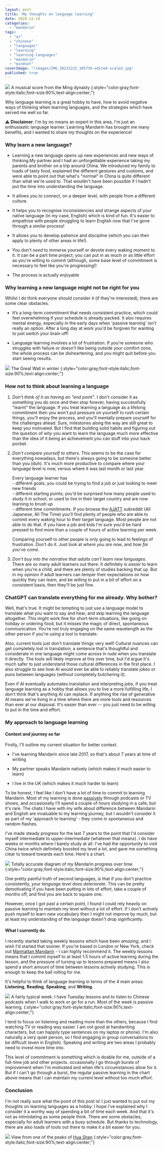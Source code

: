 ```yaml
---
layout: post
title: "My thoughts on language learning"
date: 2024-12-14
categories: 
  - "mandarin"
tags: 
  - "ai"
  - "chinese"
  - "languages"
  - "learning"
  - "learning-languages"
  - "mandarin"
  - "mindset"
coverImage: "/images/IMG_20231222_105730-edited-scaled.jpg"
published: true
---
```


![](/images/IMG_20231222_105730-edited-scaled.jpg)
A musical score from the Ming dynasty
{:style="color:gray;font-style:italic;font-size:90%;text-align:center;"}


Why language learning is a great hobby to have, how to avoid negative ways of thinking when learning languages, and the strategies which have served me well so far.

⚠️ **Disclaimer**: I'm by no means an expert in this area, I'm just an enthusiastic language learner. Learning Mandarin has brought me many benefits, and I wanted to share my thoughts on the experience!

### Why learn a new language?

- Learning a new language opens up new experiences and new ways of thinking.My partner and I had an unforgettable experience taking my parents and brother on a trip around China. We introduced my family to loads of tasty food, explained the different gestures and customs, and were able to point out that what's "normal" in China is quite different than what we're used to. That wouldn't have been possible if I hadn't put the time into understanding the language.

- It allows you to connect, on a deeper level, with people from a different culture.

- It helps you to recognise inconsistencies and strange aspects of your native language (in my case, English) which is kind of fun. It's easier to empathise with people struggling to learn English now that I've gone through a similar process!

- It allows you to develop patience and discipline (which you can then apply to plenty of other areas in life!).

- You don't _need_ to immerse yourself or devote every waking moment to it. It can be a part time project; you can put in as much or as little effort as you're willing to commit (although, some base level of commitment is necessary to feel like you're progressing!)

- The process is actually enjoyable

### Why learning a new language might not be right for you

Whilst I do think everyone should consider it (if they're interested), there are some clear obstacles.

- It’s a long-term commitment that needs consistent practice, which could feel overwhelming if your schedule is already packed. It also requires mental energy, especially in the early days when 'passive learning' isn't really an option. After a long day at work you'd be forgiven for wanting to just switch your brain off!

- Language learning involves a lot of frustration. If you're someone who struggles with failure or doesn't like being outside your comfort zone, the whole process can be disheartening, and you might quit before you start seeing results.

![](/images/IMG_20231224_105418-edited-scaled.jpg)
The Great Wall in winter
{:style="color:gray;font-style:italic;font-size:90%;text-align:center;"}

### How not to think about learning a language

1. _Don't think of it as having an "end point"_. I don't consider it as something you do once and then stop forever, having successfully "learnt" the language. If you treat learning a language as a lifelong commitment then you won't put pressure on yourself to rush certain things, you'll enjoy the process, and you'll mentally prepare yourself for the challenges ahead. Sure, milestones along the way are still great to keep you motivated. But I find that building solid habits and figuring out the question of _why_ you want to learn the language much more effective than the idea of it being an achievement you can stuff into your back pocket.  
    

3. _Don't compare yourself to others._ This seems to be the case for everything nowadays, but there's always going to be someone better than you (duh). It's much more productive to compare where your language level is now, versus where it was last month or last year.  
      
    Every language learner has  
    \- different goals; you could be trying to find a job or just looking to meet new friends  
    \- different starting points; you'd be surprised how many people used to study it in school, or used to live in their target country and are now learning to brush up  
    \- different time commitments. If you browse the [AJATT](https://www.reddit.com/r/ajatt/) subreddit (All Japanese, All The Time) you'll find plenty of people who are able to commit every waking hour to their target language. Most people are not able to do that. If you have a job and kids I'm sure you'd be hard pressed to find more than a couple of hours of active learning per week.  
      
    Comparing yourself to other people is only going to lead to feelings of frustration. Don't do it. Just look at _where you are now_, and _how far you've come_.  
    

5. _Don't buy into the narrative that adults can't learn new languages_. There are so many adult learners out there. It definitely is _easier_ to learn when you're a child, and there are plenty of studies backing that up. But in my opinion if adult learners can temper their expectations on how quickly they can learn, and be willing to put in a bit of effort on a consistent basis, then they'll be just fine.

### ChatGPT can translate everything for me already. Why bother?

Well, that's true. It might be tempting to just use a language model to translate what you want to say and hear, and skip learning the language altogether. This might work fine for short-term situations, like going on holiday or ordering food, but it misses the magic of direct, spontaneous communication. You’re not truly engaging on the same wavelength as the other person if you're using a tool to translate.

Also, current tools just don't translate things very well! Cultural nuances can get completely lost in translation; a sentence that's thoughtful and considerate in one language might come across in rude when you translate it directly. The tools will likely improve at this over time, but I'd argue it's much safer to just understand those cultural differences in the first place. I also struggle to see how AI would ever be able to reliably translate jokes or puns between languages (without completely butchering it).

Even if AI eventually automates translation and interpreting jobs, if you treat language learning as a hobby that allows you to live a more fulfilling life, I don't think that's anything AI can replace. If anything the rise of generative AI means we're living in a time where there are more tools and resources than ever at our disposal. It's easier than ever -- you just need to be willing to put in the time and effort.

### My approach to language learning

#### Context and journey so far

Firstly, I'll outline my current situation for better context.

- I've learning Mandarin since late 2017, so that's about 7 years at time of writing

- My partner speaks Mandarin natively (which makes it much easier to learn)

- I live in the UK (which makes it much harder to learn)

To be honest, I feel like I don't have a lot of time to commit to learning Mandarin. Most of my learning is done [passively](https://en.wikipedia.org/wiki/Passive_learning#Passive_vs._Active_learning) through podcasts or TV shows, and occasionally I'll spend a couple of hours studying in a cafe, but it's rare. The chats I have with my wife about difference between Mandarin and English are invaluable to my learning journey, but I wouldn't consider it as part of my 'approach to learning' - they come in spontaneous and random flashes.

I've made steady progress for the last 7 years to the point that I'd consider myself intermediate to upper-intermediate (whatever that means). I do have weeks or months where I barely study at all. I've had the opportunity to visit China twice which definitely boosted my level a lot, and gave me something clear to toward towards each time. Here's a chart.


![](/images/image-2-1024x537.png)
Totally accurate diagram of my Mandarin progress over time
{:style="color:gray;font-style:italic;font-size:90%;text-align:center;"}


One pretty painful truth of second languages, is that if you don't practice consistently, _your language level does deteriorate_. This can be pretty demotivating if you have been putting in lots of effort, take a couple of months off, and find you are back to square one.

However, once I got past a certain point, I found I could rely heavily on passive learning to maintain my level without a lot of effort. If I don't actively push myself to learn new vocabulary then I might not improve by much, but at least my understanding of the language doesn't drop significantly.

#### What I currently do

I recently started taking weekly lessons which have been _amazing_, and I wish I'd started that sooner. If you're based in London or New York, check out [Manhattan Mandarin](https://www.manhattanmandarin.co.uk/hskchineseclasses?gad_source=1&gclid=CjwKCAiA9vS6BhA9EiwAJpnXw82IGGWfYBAa4YyFBv9-NFagAb1IW1H2rg-MBYuAdL0YAXUciDcqfRoCY8wQAvD_BwE) - I can highly recommend it. The weekly lessons means that I commit myself to at least 1.5 hours of active learning during the lesson, and the pressure of turning up to lessons prepared means I also spend a short amount of time between lessons actively studying. This is enough to keep the ball rolling for me.

It's helpful to think of language learning in terms of the 4 main areas: **Listening**, **Reading**, **Speaking**, and **Writing**.


![](/images/image-5-1024x541.png)
A fairly typical week. I have Tuesday lessons and to listen to Chinese podcasts when I walk to work or go for a run. Most of the week is passive learning.
{:style="color:gray;font-style:italic;font-size:90%;text-align:center;"}


I tend to focus on listening and reading more than the others, because I find watching TV or reading way easier. I am not good at handwriting characters, but can happily type sentences on my laptop or phone). I'm also naturally a very quiet person, so I find engaging in group conversations to be difficult (even in English). Speaking and writing are two areas I probably need to invest more time into.

This level of commitment is something which is doable for me, outside of a full-time job and other projects. occasionally I go through bursts of improvement when I'm motivated and when life's circumstances allow for it. But if I can't go through a burst, the regular passive learning in the chart above means that I can maintain my current level without too much effort.

### Conclusion

I'm not really sure what the point of this post is! I just wanted to put out my thoughts on learning languages as a hobby. I hope I've explained why I consider it a worthy way of spending a bit of time each week. And that it's not as intimidating as some people think. There are some obstacles, especially for adult learners with a busy schedule. But thanks to technology, there are also loads of tools out there to make it a bit easier for you.


![](/images/hua-shan.jpg)
View from one of the peaks of [Hua Shan](https://en.wikipedia.org/wiki/Mount_Hua)
{:style="color:gray;font-style:italic;font-size:90%;text-align:center;"}
